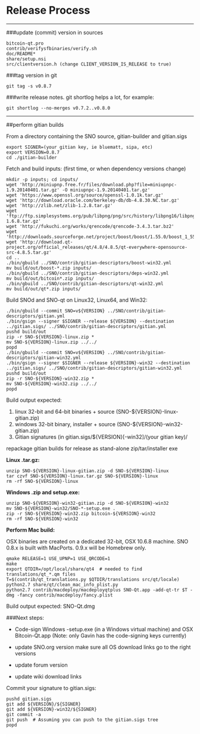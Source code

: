 Release Process
====================

* * *

###update (commit) version in sources


	bitcoin-qt.pro
	contrib/verifysfbinaries/verify.sh
	doc/README*
	share/setup.nsi
	src/clientversion.h (change CLIENT_VERSION_IS_RELEASE to true)

###tag version in git

	git tag -s v0.8.7

###write release notes. git shortlog helps a lot, for example:

	git shortlog --no-merges v0.7.2..v0.8.0

* * *

##perform gitian builds

 From a directory containing the SNO source, gitian-builder and gitian.sigs
  
	export SIGNER=(your gitian key, ie bluematt, sipa, etc)
	export VERSION=0.8.7
	cd ./gitian-builder

 Fetch and build inputs: (first time, or when dependency versions change)

	mkdir -p inputs; cd inputs/
	wget 'http://miniupnp.free.fr/files/download.php?file=miniupnpc-1.9.20140401.tar.gz' -O miniupnpc-1.9.20140401.tar.gz'
	wget 'https://www.openssl.org/source/openssl-1.0.1k.tar.gz'
	wget 'http://download.oracle.com/berkeley-db/db-4.8.30.NC.tar.gz'
	wget 'http://zlib.net/zlib-1.2.8.tar.gz'
	wget 'ftp://ftp.simplesystems.org/pub/libpng/png/src/history/libpng16/libpng-1.6.8.tar.gz'
	wget 'http://fukuchi.org/works/qrencode/qrencode-3.4.3.tar.bz2'
	wget 'http://downloads.sourceforge.net/project/boost/boost/1.55.0/boost_1_55_0.tar.bz2'
	wget 'http://download.qt-project.org/official_releases/qt/4.8/4.8.5/qt-everywhere-opensource-src-4.8.5.tar.gz'
	cd ..
	./bin/gbuild ../SNO/contrib/gitian-descriptors/boost-win32.yml
	mv build/out/boost-*.zip inputs/
	./bin/gbuild ../SNO/contrib/gitian-descriptors/deps-win32.yml
	mv build/out/bitcoin*.zip inputs/
	./bin/gbuild ../SNO/contrib/gitian-descriptors/qt-win32.yml
	mv build/out/qt*.zip inputs/

 Build SNOd and SNO-qt on Linux32, Linux64, and Win32:
  
	./bin/gbuild --commit SNO=v${VERSION} ../SNO/contrib/gitian-descriptors/gitian.yml
	./bin/gsign --signer $SIGNER --release ${VERSION} --destination ../gitian.sigs/ ../SNO/contrib/gitian-descriptors/gitian.yml
	pushd build/out
	zip -r SNO-${VERSION}-linux.zip *
	mv SNO-${VERSION}-linux.zip ../../
	popd
	./bin/gbuild --commit SNO=v${VERSION} ../SNO/contrib/gitian-descriptors/gitian-win32.yml
	./bin/gsign --signer $SIGNER --release ${VERSION}-win32 --destination ../gitian.sigs/ ../SNO/contrib/gitian-descriptors/gitian-win32.yml
	pushd build/out
	zip -r SNO-${VERSION}-win32.zip *
	mv SNO-${VERSION}-win32.zip ../../
	popd

  Build output expected:

  1. linux 32-bit and 64-bit binaries + source (SNO-${VERSION}-linux-gitian.zip)
  2. windows 32-bit binary, installer + source (SNO-${VERSION}-win32-gitian.zip)
  3. Gitian signatures (in gitian.sigs/${VERSION}[-win32]/(your gitian key)/

repackage gitian builds for release as stand-alone zip/tar/installer exe

**Linux .tar.gz:**

	unzip SNO-${VERSION}-linux-gitian.zip -d SNO-${VERSION}-linux
	tar czvf SNO-${VERSION}-linux.tar.gz SNO-${VERSION}-linux
	rm -rf SNO-${VERSION}-linux

**Windows .zip and setup.exe:**

	unzip SNO-${VERSION}-win32-gitian.zip -d SNO-${VERSION}-win32
	mv SNO-${VERSION}-win32/SNO-*-setup.exe .
	zip -r SNO-${VERSION}-win32.zip bitcoin-${VERSION}-win32
	rm -rf SNO-${VERSION}-win32

**Perform Mac build:**

  OSX binaries are created on a dedicated 32-bit, OSX 10.6.8 machine.
  SNO 0.8.x is built with MacPorts.  0.9.x will be Homebrew only.

	qmake RELEASE=1 USE_UPNP=1 USE_QRCODE=1
	make
	export QTDIR=/opt/local/share/qt4  # needed to find translations/qt_*.qm files
	T=$(contrib/qt_translations.py $QTDIR/translations src/qt/locale)
	python2.7 share/qt/clean_mac_info_plist.py
	python2.7 contrib/macdeploy/macdeployqtplus SNO-Qt.app -add-qt-tr $T -dmg -fancy contrib/macdeploy/fancy.plist

 Build output expected: SNO-Qt.dmg

###Next steps:

* Code-sign Windows -setup.exe (in a Windows virtual machine) and
  OSX Bitcoin-Qt.app (Note: only Gavin has the code-signing keys currently)

* update SNO.org version
  make sure all OS download links go to the right versions

* update forum version

* update wiki download links

Commit your signature to gitian.sigs:

	pushd gitian.sigs
	git add ${VERSION}/${SIGNER}
	git add ${VERSION}-win32/${SIGNER}
	git commit -a
	git push  # Assuming you can push to the gitian.sigs tree
	popd

